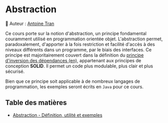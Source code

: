 # Abstraction

📝 Auteur : [Antoine Tran](https://github.com/Tran-Antoine)

Ce cours porte sur la notion d'abstraction, un principe fondamental couramment utilisé en programmation orientée objet. L'abstraction permet, paradoxalement, d'apporter à la fois restriction et facilité d'accès à des niveaux différents dans un programme, par le biais des interfaces. Ce principe est majoritairement couvert dans la définition du [principe d'inversion des dépendances (en)](https://en.wikipedia.org/wiki/Dependency_inversion_principle), appartenant aux principes de conception **SOLID**. Il permet un code plus modulable, plus clair et plus sécurisé.

Bien que ce principe soit applicable à de nombreux langages de programmation, les exemples seront écrits en `Java` pour ce cours.

## Table des matières

- [Abstraction - Définition, utilité et exemples](fr/ABSTRACTION.md)
